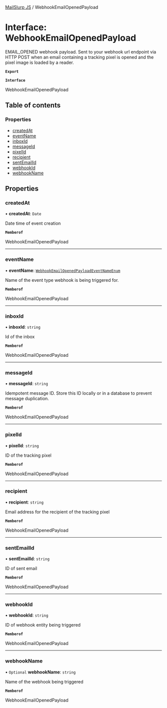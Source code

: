 [MailSlurp JS](../README.md) / WebhookEmailOpenedPayload

# Interface: WebhookEmailOpenedPayload

EMAIL_OPENED webhook payload. Sent to your webhook url endpoint via HTTP POST when an email containing a tracking pixel is opened and the pixel image is loaded by a reader.

**`Export`**

**`Interface`**

WebhookEmailOpenedPayload

## Table of contents

### Properties

- [createdAt](WebhookEmailOpenedPayload.md#createdat)
- [eventName](WebhookEmailOpenedPayload.md#eventname)
- [inboxId](WebhookEmailOpenedPayload.md#inboxid)
- [messageId](WebhookEmailOpenedPayload.md#messageid)
- [pixelId](WebhookEmailOpenedPayload.md#pixelid)
- [recipient](WebhookEmailOpenedPayload.md#recipient)
- [sentEmailId](WebhookEmailOpenedPayload.md#sentemailid)
- [webhookId](WebhookEmailOpenedPayload.md#webhookid)
- [webhookName](WebhookEmailOpenedPayload.md#webhookname)

## Properties

### createdAt

• **createdAt**: `Date`

Date time of event creation

**`Memberof`**

WebhookEmailOpenedPayload

___

### eventName

• **eventName**: [`WebhookEmailOpenedPayloadEventNameEnum`](../enums/WebhookEmailOpenedPayloadEventNameEnum.md)

Name of the event type webhook is being triggered for.

**`Memberof`**

WebhookEmailOpenedPayload

___

### inboxId

• **inboxId**: `string`

Id of the inbox

**`Memberof`**

WebhookEmailOpenedPayload

___

### messageId

• **messageId**: `string`

Idempotent message ID. Store this ID locally or in a database to prevent message duplication.

**`Memberof`**

WebhookEmailOpenedPayload

___

### pixelId

• **pixelId**: `string`

ID of the tracking pixel

**`Memberof`**

WebhookEmailOpenedPayload

___

### recipient

• **recipient**: `string`

Email address for the recipient of the tracking pixel

**`Memberof`**

WebhookEmailOpenedPayload

___

### sentEmailId

• **sentEmailId**: `string`

ID of sent email

**`Memberof`**

WebhookEmailOpenedPayload

___

### webhookId

• **webhookId**: `string`

ID of webhook entity being triggered

**`Memberof`**

WebhookEmailOpenedPayload

___

### webhookName

• `Optional` **webhookName**: `string`

Name of the webhook being triggered

**`Memberof`**

WebhookEmailOpenedPayload
